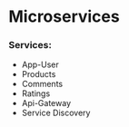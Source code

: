 # Microservices
### **Services**:
- App-User
- Products
- Comments
- Ratings
- Api-Gateway
- Service Discovery
